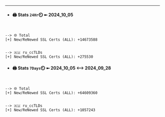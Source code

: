 

---
- #### 🖨️ **Stats** `24Hr`⏲️ ➼ 2024_10_05
```console


--> 🌐 Total
[+] New/ReNewed SSL Certs (ALL): +14673588


--> 🇷🇺 ru_ccTLDs
[+] New/ReNewed SSL Certs (ALL): +275530

```

- #### 🖨️ **Stats** `7Days`⏲️ ➼ 2024_10_05 <--> 2024_09_28
```console


--> 🌐 Total
[+] New/ReNewed SSL Certs (ALL): +64609360


--> 🇷🇺 ru_ccTLDs
[+] New/ReNewed SSL Certs (ALL): +1057243

```

